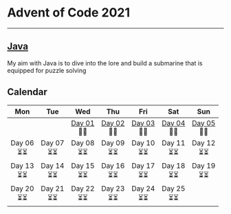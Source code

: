 # Advent of Code 2021
---
## [Java](https://github.com/Sycix-HK/Advent-of-Code-2021/tree/main/Java)
My aim with Java is to dive into the lore and build a submarine that is equipped for puzzle solving
## Calendar
| Mon | Tue | Wed | Thu | Fri | Sat | Sun |
|:---:|:---:|:---:|:---:|:---:|:---:|:---:|
|     |     | [Day 01](https://github.com/Sycix-HK/Advent-of-Code-2021/tree/main/Java/submarine/equipment/sonar)<br>🌟🌟 | [Day 02](https://github.com/Sycix-HK/Advent-of-Code-2021/tree/main/Java/submarine/equipment/propeller)<br>🌟🌟 | [Day 03](https://github.com/Sycix-HK/Advent-of-Code-2021/tree/main/Java/submarine/equipment/diagnostics)<br>🌟🌟 | [Day 04](https://github.com/Sycix-HK/Advent-of-Code-2021/tree/main/Java/submarine/equipment/entertainment)<br>🌟🌟 | [Day 05](https://github.com/Sycix-HK/Advent-of-Code-2021/tree/main/Java/submarine/equipment/sonar)<br>🌟🌟 |
| Day 06 <br> ⏳⏳ | Day 07 <br> ⏳⏳ | Day 08 <br> ⏳⏳ | Day 09 <br> ⏳⏳ | Day 10 <br> ⏳⏳ | Day 11 <br> ⏳⏳ | Day 12 <br> ⏳⏳ | 
| Day 13 <br> ⏳⏳ | Day 14 <br> ⏳⏳ | Day 15 <br> ⏳⏳ | Day 16 <br> ⏳⏳ | Day 17 <br> ⏳⏳ | Day 18 <br> ⏳⏳ | Day 19 <br> ⏳⏳ | 
| Day 20 <br> ⏳⏳ | Day 21 <br> ⏳⏳ | Day 22 <br> ⏳⏳ | Day 23 <br> ⏳⏳ | Day 24 <br> ⏳⏳ | Day 25 <br> ⏳⏳ |   |
